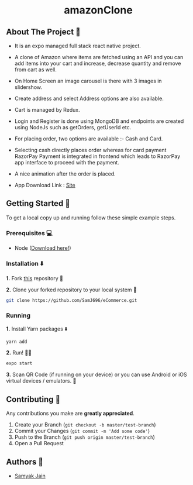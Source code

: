 <h1 align="center">amazonClone </h1>

## About The Project :eyes: 

* It is an expo managed full stack react native project.

* A clone of Amazon where items are fetched using an API and you can add items into your cart and increase, decrease quantity and remove from cart as well.

* On Home Screen an image carousel is there with 3 images in slidershow.

* Create address and select Address options are also available.

* Cart is managed by Redux.

* Login and Register is done using MongoDB and endpoints are created using NodeJs such as getOrders, getUserId etc.

* For placing order, two options are available :- Cash and Card.

* Selecting cash directly places order whereas for card payment RazorPay Payment is integrated in frontend which leads to RazorPay app interface to proceed with the payment.

* A nice animation after the order is placed.

- App Download Link : [Site](https://drive.google.com/file/d/1DSjeCjTE9J_FcmgnF3QlFdFD4wmDIIvp/view?usp=sharing)

<!-- GETTING STARTED -->

## Getting Started 🚀 

To get a local copy up and running follow these simple example steps.

### Prerequisites 💻 

- Node ([Download here!](https://nodejs.org/en/download))

### Installation :arrow_down: 

**1.** Fork [this](https://github.com/SamJ696/eCommerce) repository :fork_and_knife:

**2.** Clone your forked repository to your local system :busts_in_silhouette:

```sh
git clone https://github.com/SamJ696/eCommerce.git
```

### Running

**1.** Install Yarn packages :arrow_down:

```sh
yarn add
```

**2.** Run! :running_man:

```sh
expo start
```

**3.** Scan QR Code (if running on your device) or you can use Android or iOS virtual devices / emulators. :iphone:

<!-- CONTRIBUTING -->

## Contributing 🤝 

Any contributions you make are **greatly appreciated**.

1. Create your Branch (`git checkout -b master/test-branch`)
2. Commit your Changes (`git commit -m 'Add some code'`)
3. Push to the Branch (`git push origin master/test-branch`)
4. Open a Pull Request

<!-- CONTACT -->

## Authors :closed_book: 

- [Samyak Jain](https://github.com/SamJ696)

